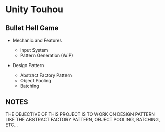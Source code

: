 # Unity Touhou

## Bullet Hell Game

* Mechanic and Features

  * Input System
  * Pattern Generation (WIP)

* Design Pattern

  * Abstract Factory Pattern
  * Object Pooling
  * Batching

## NOTES

THE OBJECTIVE OF THIS PROJECT IS TO WORK ON DESIGN PATTERN LIKE THE ABSTRACT FACTORY PATTERN, OBJECT POOLING, BATCHING, ETC...
